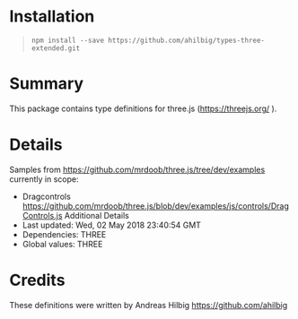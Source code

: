 # Installation
> `npm install --save https://github.com/ahilbig/types-three-extended.git`

# Summary
This package contains type definitions for three.js (https://threejs.org/ ).

# Details
Samples from https://github.com/mrdoob/three.js/tree/dev/examples currently in scope: 
 * Dragcontrols https://github.com/mrdoob/three.js/blob/dev/examples/js/controls/DragControls.js
Additional Details
 * Last updated: Wed, 02 May 2018 23:40:54 GMT
 * Dependencies: THREE
 * Global values: THREE

# Credits
These definitions were written by Andreas Hilbig <https://github.com/ahilbig>
